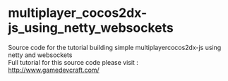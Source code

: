 # multiplayer_cocos2dx-js_using_netty_websockets
Source code for the tutorial building simple multiplayercocos2dx-js using netty and websockets  
Full tutorial for this source code please visit :  
http://www.gamedevcraft.com/
